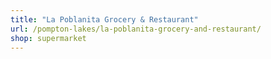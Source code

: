 ```yaml
---
title: "La Poblanita Grocery & Restaurant"
url: /pompton-lakes/la-poblanita-grocery-and-restaurant/
shop: supermarket
---
```

